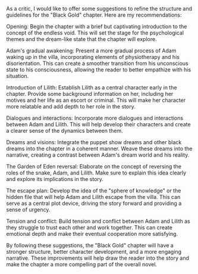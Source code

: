 As a critic, I would like to offer some suggestions to refine the structure and guidelines for the "Black Gold" chapter. Here are my recommendations:

Opening: Begin the chapter with a brief but captivating introduction to the concept of the endless void. This will set the stage for the psychological themes and the dream-like state that the chapter will explore.

Adam's gradual awakening: Present a more gradual process of Adam waking up in the villa, incorporating elements of physiotherapy and his disorientation. This can create a smoother transition from his unconscious state to his consciousness, allowing the reader to better empathize with his situation.

Introduction of Lilith: Establish Lilith as a central character early in the chapter. Provide some background information on her, including her motives and her life as an escort or criminal. This will make her character more relatable and add depth to her role in the story.

Dialogues and interactions: Incorporate more dialogues and interactions between Adam and Lilith. This will help develop their characters and create a clearer sense of the dynamics between them.

Dreams and visions: Integrate the puppet show dreams and other black dreams into the chapter in a coherent manner. Weave these dreams into the narrative, creating a contrast between Adam's dream world and his reality.

The Garden of Eden reversal: Elaborate on the concept of reversing the roles of the snake, Adam, and Lilith. Make sure to explain this idea clearly and explore its implications in the story.

The escape plan: Develop the idea of the "sphere of knowledge" or the hidden file that will help Adam and Lilith escape from the villa. This can serve as a central plot device, driving the story forward and providing a sense of urgency.

Tension and conflict: Build tension and conflict between Adam and Lilith as they struggle to trust each other and work together. This can create emotional depth and make their eventual cooperation more satisfying.

By following these suggestions, the "Black Gold" chapter will have a stronger structure, better character development, and a more engaging narrative. These improvements will help draw the reader into the story and make the chapter a more compelling part of the overall novel.